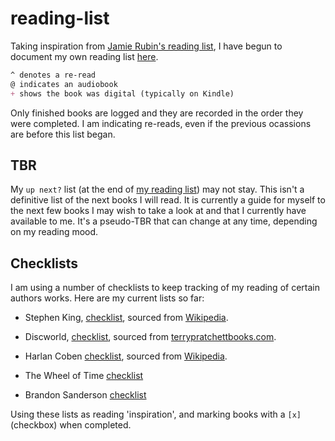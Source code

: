 # reading-list

Taking inspiration from [Jamie Rubin's reading list](https://github.com/jamietr1/reading-list), I have begun to document my own reading list [here](reading.md).

```markdown
^ denotes a re-read
@ indicates an audiobook
+ shows the book was digital (typically on Kindle)
```

Only finished books are logged and they are recorded in the order they were completed.
I am indicating re-reads, even if the previous ocassions are before this list began.

## TBR

My `up next?` list (at the end of [my reading list](reading.md)) may not stay.  This isn't a definitive list of the next books I will read.  It is currently a guide for myself to the next few books I may wish to take a look at and that I currently have available to me. It's a pseudo-TBR that can change at any time, depending on my reading mood.

## Checklists

I am using a number of checklists to keep tracking of my reading of certain authors works.  Here are my current lists so far:

- Stephen King, [checklist](stephen-king.md), sourced from [Wikipedia](https://en.wikipedia.org/wiki/Stephen_King_bibliography#Novels).

- Discworld, [checklist](discworld.md), sourced from [terrypratchettbooks.com](https://www.terrypratchettbooks.com/discworld-characters/).

- Harlan Coben [checklist](harlan-coben.md), sourced from [Wikipedia](https://en.wikipedia.org/wiki/Harlan_Coben#Bibliography).

- The Wheel of Time [checklist](wheel-of-time.md)

- Brandon Sanderson [checklist](brandon-sanderson.md)

Using these lists as reading 'inspiration', and marking books with a `[x]` (checkbox) when completed.
